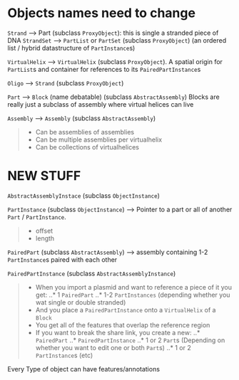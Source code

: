 # Objects names need to change

`Strand` --> Part (subclass `ProxyObject`): this is single a stranded piece of DNA
`StrandSet` --> `PartList` or `PartSet` (subclass `ProxyObject`) (an ordered list / hybrid datastructure
                 of `PartInstance`s)

`VirtualHelix` --> `VirtualHelix` (subclass `ProxyObject`).  A spatial origin for `PartList`s and container for
    references to its `PairedPartInstance`s

`Oligo` --> `Strand` (subclass `ProxyObject`)

`Part` --> `Block` (name debatable) (subclass `AbstractAssembly`)
    Blocks are really just a subclass of assembly where virtual helices can live

`Assembly` --> `Assembly` (subclass `AbstractAssembly`)
> * Can be assemblies of assemblies
> * Can be multiple assemblies per virtualhelix
> * Can be collections of virtualhelices


# NEW STUFF

`AbstractAssemblyInstace` (subclass `ObjectInstance`)

`PartInstance` (subclass `ObjectInstance`) --> Pointer to a part or all of another `Part` / `PartInstance`.
> * offset
> * length

`PairedPart` (subclass `AbstractAssembly`) --> assembly containing 1-2 `PartInstance`s paired with each other
    
`PairedPartInstance` (subclass `AbstractAssemblyInstance`)

> * When you import a plasmid and want to reference a piece of it you get:
> ..* 1 `PairedPart`
> ..* 1-2 `PartInstances` (depending whether you wat single or double stranded)
> * And you place a `PairedPartInstance` onto a `VirtualHelix` of a `Block`
> * You get all of the features that overlap the reference region
> * If you want to break the share link, you create a new:
> ..* `PairedPart`
> ..* `PairedPartInstance`
> ..* 1 or 2 `Part`s (Depending on whether you want to edit one or both `Part`s)
> ..* 1 or 2 `PartInstance`s (etc)


Every Type of object can have features/annotations
